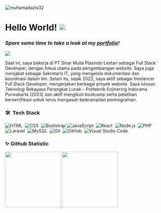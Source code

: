 <p align="left"> <img src="https://komarev.com/ghpvc/?username=muhamadazis32&label=Profile%20Views&color=0e75b6&style=flat" alt="muhamadazis32" /> </p>

# Hello World! <img src="https://raw.githubusercontent.com/MartinHeinz/MartinHeinz/master/wave.gif" height="21">

<h3><i>Spare some time to take a look at my <a href="https://muhamadazis32.vercel.app/" target="_blank">portfolio</a>!</i></h3>
<img src="https://raw.githubusercontent.com/halfrost/halfrost/master/icons/header_.png"/>

Saat ini, saya bekerja di PT Sinar Mulia Plasindo Lestari sebagai Full Stack Developer, dengan fokus utama pada pengembangan website. Saya juga menjabat sebagai Sekretaris IT, yang mengelola dokumentasi dan koordinasi dalam tim. Selain itu, sejak 2022, saya aktif sebagai freelancer Full Stack Developer, mengerjakan berbagai proyek website. Saya lulusan Teknologi Rekayasa Perangkat Lunak – Politeknik Enjinering Indorama Purwakarta (2023) dan aktif mengikuti bootcamp serta pelatihan bersertifikasi untuk terus mengasah keterampilan pemrograman.

### 🛠 &nbsp;Tech Stack
![HTML](https://img.shields.io/badge/-HTML-05122A?style=flat&logo=HTML5)&nbsp;
![CSS](https://img.shields.io/badge/-CSS-05122A?style=flat&logo=CSS3&logoColor=1572B6)&nbsp;
![Bootstrap](https://img.shields.io/badge/-Bootstrap-05122A?style=flat&logo=bootstrap&logoColor=563D7C)
![JavaScript](https://img.shields.io/badge/-JavaScript-05122A?style=flat&logo=javascript)&nbsp;
![React](https://img.shields.io/badge/-React-05122A?style=flat&logo=react)&nbsp;
![Node.js](https://img.shields.io/badge/-Node.js-05122A?style=flat&logo=node.js)&nbsp;
![PHP](https://img.shields.io/badge/-PHP-05122A?style=flat&logo=php)&nbsp;
![Laravel](https://img.shields.io/badge/-Laravel-05122A?style=flat&logo=Laravel)&nbsp;
![MySQL](https://img.shields.io/badge/-MySQL-05122A?style=flat&logo=MySQL)&nbsp;
![Git](https://img.shields.io/badge/-Git-05122A?style=flat&logo=git)&nbsp;
![GitHub](https://img.shields.io/badge/-GitHub-05122A?style=flat&logo=github)&nbsp;
![Visual Studio Code](https://img.shields.io/badge/-Visual%20Studio%20Code-05122A?style=flat&logo=visual-studio-code&logoColor=007ACC)&nbsp;


### ✨ Github Statistic
<p align="left">
<a href="https://github.com/dimasmds">
  <img height="180em" src="https://github-readme-stats-eight-theta.vercel.app/api?username=muhamadAzis32&show_icons=true&theme=algolia&include_all_commits=true&count_private=true"/>
  <img height="180em" src="https://github-readme-stats-eight-theta.vercel.app/api/top-langs/?username=muhamadAzis32&layout=compact&langs_count=8&theme=algolia"/>
</a>
</p>



<!-- # Tech Stack

### Front End
<img src="https://img.shields.io/badge/HTML5-E34F26?style=for-the-badge&logo=html5&logoColor=white"> <img src="https://img.shields.io/badge/CSS3-1572B6?style=for-the-badge&logo=css3&logoColor=white"> <img src="https://img.shields.io/badge/JavaScript-F7DF1E?style=for-the-badge&logo=javascript&logoColor=black"> <img src="https://img.shields.io/badge/Bootstrap-563D7C?style=for-the-badge&logo=bootstrap&logoColor=white"> 

### Back End
<img src="https://img.shields.io/badge/PHP-686ca3?style=for-the-badge&logo=php&logoColor=white">  -->

<!-- # Education

<table>
  <tr>
    <th>Course</th>
    <th>School/University</th>
    <th>Year of Passing</th>
  </tr>
  <tr>
    <td>Ilmu Pengetahuan Sosial (IPS)</td>
    <td>SMA NEGERI 1 WANAYASA</td>
    <td>2016</td>
  </tr>
  <tr>
    <td>Software Engineering </td>
    <td>Politeknik Enjinering Indorama</td>
    <td> - </td>
  </tr>
</table> -->
    
<!-- # Licences and Certifications

- [Belajar Dasar Pemrograman Web - Dicoding](https://www.dicoding.com/certificates/JMZV2GOYOZN9)
- [Belajar Membuat Front-End Web untuk Pemula - Dicoding](https://www.dicoding.com/certificates/MEPJLVDD4Z3V)
- [Belajar Dasar Pemrograman JavaScript - Dicoding](https://www.dicoding.com/certificates/KEXL4DL84XG2)

# Reach me on

<a href="www.linkedin.com/in/azis32"><img height="30" src="https://github.com/anirudhbelwadi/anirudhbelwadi/blob/master/images/linkedin.png"></a>&nbsp;&nbsp;
<a href="https://www.instagram.com/muhamadazis32/"><img height="30" src="https://github.com/anirudhbelwadi/anirudhbelwadi/blob/master/images/insta.png"></a>&nbsp;&nbsp;
<a href="https://lynk.id/azis32"><img height="30" src="https://github.com/anirudhbelwadi/anirudhbelwadi/blob/master/images/resume.png"></a>&nbsp;&nbsp; -->

                                                                    
                                                                    

